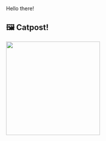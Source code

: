Hello there!



## 🖼️ Catpost!

<sub>
    <img src="https://cdn2.thecatapi.com/images/1kr.jpg" height="256">
</sub>

